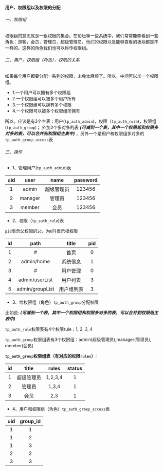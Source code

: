 
#### 用户、权限组以及权限的分配

###### 一、权限组

权限组的意思就是一组权限的集合。在论坛等一些系统中，我们常常能够看到一些角色：游客，会员，管理员，超级管理员。他们的权限以及能够查看的板块都是不一样的。这样的角色我们也可以称作权限组。

###### 二、用户，权限组（角色），权限的关系

如果每个用户都要分配一系列的权限，未免太麻烦了。所以，中间可以加一个权限组。

* 1.一个用户可以拥有多个权限组
* 2.一个权限组可以被多个用户所有
* 3.一个权限组可以拥有多个权限
* 4.一个权限可以被多个权限组所拥有

所以，应该是有3个主表：用户(`tp_auth_admin`)，权限（`tp_auth_rule`)，权限组(`tp_auth_group`)；
外加2个多对多的表 ***(可减到一个表，其中一个权限组和权限多对多的表，可以合并到权限组主表中)*** ，另外一个是用户和权限组多对多的`tp_auth_group_access`表

###### 三、操作

* 1、管理用户(`tp_auth_admin`)表

| uid | user | name | password |
| :---: | :---: | :----: | :----: |
| 1 | admin | 超级管理员 | 123456 |
| 2 | manager | 管理员 | 123456 |
| 3 | member | 会员 | 123456 |

* 2、权限（`tp_auth_rule`)表

`pid`表示父权限的`id`，为`0`时表示根权限

| id | path  | title | pid |
| :---: | :---: | :---: | :---: |
| 1 | # | 首页 | 0 |
| 2 | admin/home | 系统信息 | 1 |
| 3 | # | 用户管理 | 0 |
| 4 | admin/userList | 用户列表 | 3 |
| 5 | admin/groupList | 用户组列表 | 3 |

* 3、给权限组（角色）`tp_auth_group`分配权限

比如说: ***(可减到一个表，其中一个权限组和权限多对多的表，可以合并到权限组主表中)***

`tp_auth_rule`权限表有4个权限rule：1, 2, 3, 4

`tp_auth_group`权限组表有3个权限组：admin(超级管理员),manager(管理员), member(会员)

**`tp_auth_group`权限组表（有对应的权限`rules`）:**

| id | title | rules | status
| :--------:   | :-----:   | :-----:   | :-----:   |
| 1 | 超级管理员 | 1,2,3,4 | 1 |
| 2 | 管理员 | 1,3,4 | 1 |
| 3 | 会员 | 2,3 | 1 |

* 4、用户和权限组（角色）`tp_auth_group_access`表

| uid | group_id
| :-----:   | :-----:   |
| 1 | 1 |
| 1 | 2 |
| 1 | 3 |
| 2 | 2 |
| 3 | 3 |

